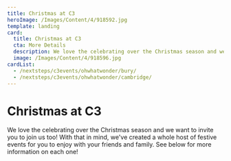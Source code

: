 ```yaml
---
title: Christmas at C3
heroImage: /Images/Content/4/918592.jpg
template: landing
card:
  title: Christmas at C3
  cta: More Details
  description: We love the celebrating over the Christmas season and we want to invite you to join us too! With that in mind, we’ve created a whole host of festive events for you to enjoy with your friends and family.
  image: /Images/Content/4/918596.jpg
cardList:
  - /nextsteps/c3events/ohwhatwonder/bury/
  - /nextsteps/c3events/ohwhatwonder/cambridge/
---
```


<h1>
<span>Christmas at C3</span></h1>

<p>
We love the celebrating over the Christmas season and we want to invite you to join us too! With that in mind, we've created a whole host of festive events for you to enjoy with your friends and family. See below for more information on each one!</p>

